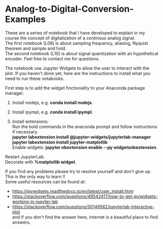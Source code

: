 # Analog-to-Digital-Conversion-Examples

These are a series of notebook that I have developed to explain in my course the concept of digitalization of a continous analog signal.   
The first notebook (L08) is about sampling frequency, aliasing, Nyquist theorem and sample and hold.  
The second notebook (L10) is about signal quantization with an hypothetical encoder. 
Feel free to contact me for questions.  


The notebook use Jupyter Widgets to allow the user to interact with the plot. 
If you haven't done yet, here are the instructions to install what you need to run these notabooks.  

First step is to add the widget finctionality to your Anaconda package manager.  

1. Install nodejs, e.g. **conda install nodejs**.  
2. Install ipympl, e.g. **conda install ipympl**.  

3. Install extensions:  
Run the bold commands in the anaconda prompt and follow instructions if necessary.  
**jupyter labextension install @jupyter-widgets/jupyterlab-manager**  
**jupyter labextension install jupyter-matplotlib**  
Enable widgets: **jupyter nbextension enable --py widgetsnbextension**.  

Restart JupyterLab.  
Decorate with **%matplotlib widget**.  

If you find any problems please try to resolve yourself and don't give up. This is the only way to learn !!  
Some useful resources can be found at:  
- https://ipywidgets.readthedocs.io/en/latest/user_install.html  
- https://stackoverflow.com/questions/49542417/how-to-get-ipywidgets-working-in-jupyter-lab  
- https://stackoverflow.com/questions/50149562/jupyterlab-interactive-plot  
and if you don't find the answer here, internet is a beautiful place to find answers.
